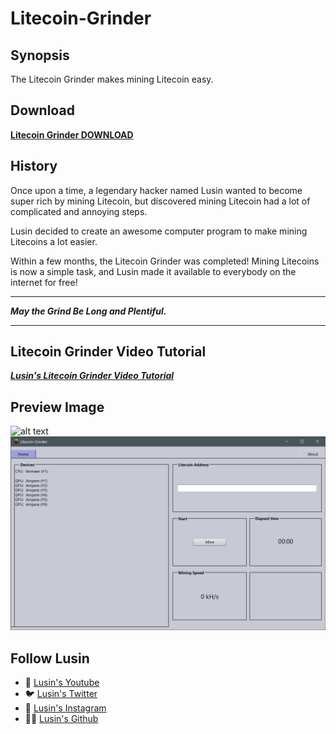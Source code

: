 # Litecoin-Grinder

## Synopsis
The Litecoin Grinder makes mining Litecoin easy.

## Download
**[Litecoin Grinder DOWNLOAD](https://github.com/Lusin333/Litecoin-Grinder/releases/download/2017-12-13/Litecoin.Grinder.exe)**

## History
Once upon a time, a legendary hacker named Lusin wanted to become super rich by mining Litecoin, but discovered mining Litecoin had a lot of complicated and annoying steps.

Lusin decided to create an awesome computer program to make mining Litecoins a lot easier.

Within a few months, the Litecoin Grinder was completed!  Mining Litecoins is now a simple task, and Lusin made it available to everybody on the internet for free!

***

***May the Grind Be Long and Plentiful.***
***

## Litecoin Grinder Video Tutorial
[**_Lusin's Litecoin Grinder Video Tutorial_**](https://youtu.be/4lyEszcP6rQ)


## Preview Image
![alt text](https://raw.githubusercontent.com/Lusin333/Litecoin-Grinder/master/Litecoin%20Grinder%20Icon%20-%20Lusin.png)
![alt text](https://raw.githubusercontent.com/Lusin333/Litecoin-Grinder/master/Litecoin%20Grinder%20github%20preview.png)


## Follow Lusin
* 🎥 [Lusin's Youtube](https://www.Youtube.com/c/Lusin333?sub_confirmation=1)
* 🐦 [Lusin's Twitter](https://Twitter.com/Lusin333)
* 📸 [Lusin's Instagram](https://www.instagram.com/LusinMohinder)
* 👩‍💻 [Lusin's Github](https://Github.com/Lusin333)
